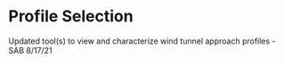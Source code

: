 # Profile Selection

Updated tool(s) to view and characterize wind tunnel approach profiles - SAB 8/17/21